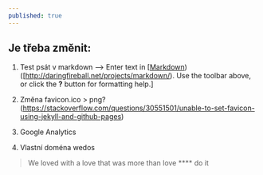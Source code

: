 ```yaml
---
published: true
---
```

## Je třeba změnit:

1. Test psát v  markdown --> Enter text in [[Markdown](http://daringfireball.net/projects/markdown/)) ([http://daringfireball.net/projects/markdown/). Use the toolbar above, or click the **?** button for formatting help.]

2. Změna favicon.ico > png?(https://stackoverflow.com/questions/30551501/unable-to-set-favicon-using-jekyll-and-github-pages)

3. Google Analytics
4. Vlastní doména wedos

> We loved with a love that was more than love
**** do it
